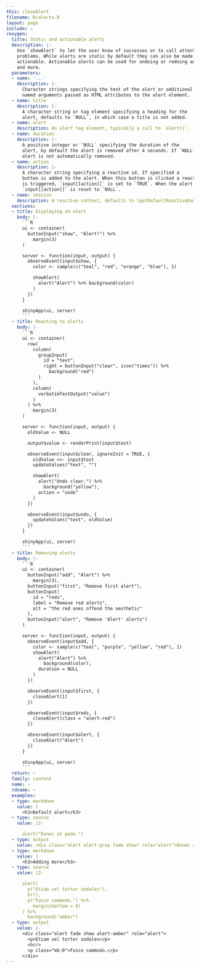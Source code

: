 ```yaml
---
this: closeAlert
filename: R/alerts.R
layout: page
include: ~
roxygen:
  title: Static and actionable alerts
  description: |-
    Use `showAlert` to let the user know of successes or to call attention to
    problems. While alerts are static by default they can also be made
    actionable. Actionable alerts can be used for undoing or redoing an action
    and more.
  parameters:
  - name: '...'
    description: |-
      Character strings specifying the text of the alert or additional
      named arguments passed as HTML attributes to the alert element.
  - name: title
    description: |-
      A character string or tag element specifying a heading for the
      alert, defaults to `NULL`, in which case a title is not added.
  - name: alert
    description: An alert tag element, typically a call to `alert()`.
  - name: duration
    description: |-
      A positive integer or `NULL` specifying the duration of the
      alert, by default the alert is removed after 4 seconds. If `NULL` the
      alert is not automatically removed.
  - name: action
    description: |-
      A character string specifying a reactive id. If specified a
      button is added to the alert. When this button is clicked a reactive value
      is triggered, `input[[action]]` is set to `TRUE`. When the alert is removed
      `input[[action]]` is reset to `NULL`.
  - name: session
    description: A reactive context, defaults to [getDefaultReactiveDomain()](/yonder/0.0.5/getDefaultReactiveDomain.html).
  sections:
  - title: Displaying an alert
    body: |-
      ```R
      ui <- container(
        buttonInput("show", "Alert!") %>%
          margin(3)
      )

      server <- function(input, output) {
        observeEvent(input$show, {
          color <- sample(c("teal", "red", "orange", "blue"), 1)

          showAlert(
            alert("Alert") %>% background(color)
          )
        })
      }

      shinyApp(ui, server)
      ```
  - title: Reacting to alerts
    body: |-
      ```R
      ui <- container(
        row(
          column(
            groupInput(
              id = "text",
              right = buttonInput("clear", icon("times")) %>%
                background("red")
            )
          ),
          column(
            verbatimTextOutput("value")
          )
        ) %>%
          margin(3)
      )

      server <- function(input, output) {
        oldValue <- NULL

        output$value <- renderPrint(input$text)

        observeEvent(input$clear, ignoreInit = TRUE, {
          oldValue <<- input$text
          updateValues("text", "")

          showAlert(
            alert("Undo clear.") %>%
              background("yellow"),
            action = "undo"
          )
        })

        observeEvent(input$undo, {
          updateValues("text", oldValue)
        })
      }

      shinyApp(ui, server)
      ```
  - title: Removing alerts
    body: |-
      ```R
      ui <- container(
        buttonInput("add", "Alert") %>%
          margin(3),
        buttonInput("first", "Remove first alert"),
        buttonInput(
          id = "reds",
          label = "Remove red alerts",
          alt = "the red ones offend the aesthetic"
        ),
        buttonInput("alert", "Remove 'Alert' alerts")
      )

      server <- function(input, output) {
        observeEvent(input$add, {
          color <- sample(c("teal", "purple", "yellow", "red"), 1)
          showAlert(
            alert("Alert") %>%
              background(color),
            duration = NULL
          )
        })

        observeEvent(input$first, {
          closeAlert(1)
        })

        observeEvent(input$reds, {
          closeAlert(class = "alert-red")
        })

        observeEvent(input$alert, {
          closeAlert("Alert")
        })
      }

      shinyApp(ui, server)
      ```
  return: ~
  family: content
  name: ~
  rdname: ~
  examples:
  - type: markdown
    value: |
      <h3>Default alert</h3>
  - type: source
    value: |2-

      alert("Donec at pede.")
  - type: output
    value: <div class="alert alert-grey fade show" role="alert">Donec at pede.</div>
  - type: markdown
    value: |
      <h3>Adding more</h3>
  - type: source
    value: |2-

      alert(
        p("Etiam vel tortor sodales"),
        hr(),
        p("Fusce commodo.") %>%
          margin(bottom = 0)
      ) %>%
        background("amber")
  - type: output
    value: |-
      <div class="alert fade show alert-amber" role="alert">
        <p>Etiam vel tortor sodales</p>
        <hr/>
        <p class="mb-0">Fusce commodo.</p>
      </div>
---
```

